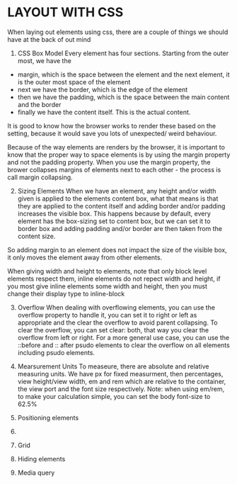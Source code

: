 # LAYOUT WITH CSS

When laying out elements using css, there are a couple of things we should have at the back of out mind

1. CSS Box Model
Every element has four sections. Starting from the outer most, we have the 
- margin, which is the space between the element and the next element, it is the outer most space of the element
- next we have the border, which is the edge of the element
- then we have the padding, which is the space between the main content and the border
- finally we have the content itself. This is the actual content.

It is good to know how the browser works to render these based on the setting, because it would save you lots of unexpected/ weird behaviour.

Because of the way elements are renders by the browser, it is important to know that the proper way to space elements is by using the margin property and not the padding property. When you use the margin property, the brower collapses margins of elements next to each other - the process is call margin collapsing.

2. Sizing Elements
When we have an element, any height and/or width given is applied to the elements content box, what that means is that they are applied to the content itself and adding border and/or padding increases the visible box. This happens because by default, every element has the box-sizing set to content box, but we can set it to border box and adding padding and/or border are then taken from the content size.

So adding margin to an element does not impact the size of the visible box, it only moves the element away from other elements.

When giving width and height to elements, note that only block level elements respect them, inline elements do not repect width and height, if you most give inline elements some width and height, then you must change their display type to inline-block

3. Overflow
When dealing with overflowing elements, you can use the overflow property to handle it, you can set it to right or left as appropriate and the clear the overflow to avoid parent collapsing. 
To clear the overflow, you can set clear: both, that way you clear the overflow from left or right. For a more general use case, you can use the ::before and :: after psudo elements to clear the overflow on all elements including psudo elements.   

4. Mearsurement Units
To measeure, there are absolute and relative measuring units. We have px for fixed measurment, then percentages, view height/view width, em and rem which are relative to the container, the view port and the font size respectively.
Note: when using em/rem, to make your calculation simple, you can set the body font-size to 62.5%
5. Positioning elements
6. 
7. Grid
8. Hiding elements
9. Media query